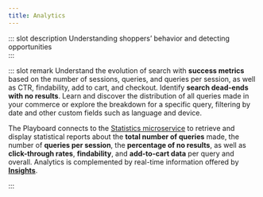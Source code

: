 ```yaml
---
title: Analytics
---
```


::: slot description
Understanding shoppers’ behavior and detecting opportunities  
:::

::: slot remark
Understand the evolution of search with **success metrics** based on the number of sessions, queries, and queries per session, as well as CTR, findability, add to cart, and checkout. Identify **search dead-ends with no results**. Learn and discover the distribution of all queries made in your commerce or explore the breakdown for a specific query, filtering by date and other custom fields such as language and device.

The Playboard connects to the [Statistics microservice](../microservices/stats-service.md) to retrieve and display statistical reports about the **total number of queries** made, the number of **queries per session**, the **percentage of no results**, as well as **click-through rates**, **findability**, and **add-to-cart data** per query and overall. Analytics is complemented by real-time information offered by **[Insights](play-insights.md)**.


:::
<MoreInfo>
<Flex theme="links">

<GoTo title="Analyze search & discovery" to="/explore-empathy-platform/analyze-search-and-discovery/"></GoTo>
<GoTo title="Capture shopper interaction" to="/explore-empathy-platform/capture-shopper-interaction"></GoTo>
<GoTo title="Stats API" to="/develop-empathy-platform/api-reference/statistics-api"></GoTo>

</Flex>
</MoreInfo>